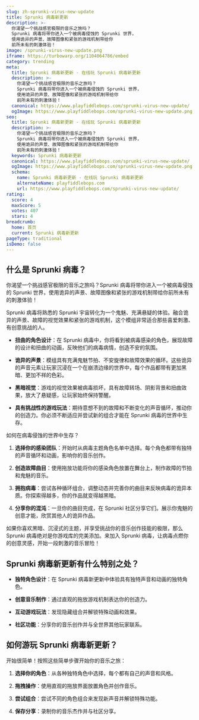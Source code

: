 ```yaml
---
slug: zh-sprunki-virus-new-update
title: Sprunki 病毒新更新
description: >-
  你渴望一个挑战感官极限的音乐之旅吗？
  Sprunki 病毒将带你进入一个被病毒侵蚀的 Sprunki 世界，
  使用诡异的声景、故障图像和紧张的游戏机制带给你
  前所未有的刺激体验！
image: /sprunki-virus-new-update.png
iframe: https://turbowarp.org/1104064786/embed
category: trending
meta:
  title: Sprunki 病毒新更新 - 在线玩 Sprunki 病毒新更新
  description: >-
    你渴望一个挑战感官极限的音乐之旅吗？
    Sprunki 病毒将带你进入一个被病毒侵蚀的 Sprunki 世界，
    使用诡异的声景、故障图像和紧张的游戏机制带给你
    前所未有的刺激体验！
  canonical: https://www.playfiddlebops.com/sprunki-virus-new-update/
  ogImage: https://www.playfiddlebops.com/sprunki-virus-new-update.png
seo:
  title: Sprunki 病毒新更新 - 在线玩 Sprunki 病毒新更新
  description: >-
    你渴望一个挑战感官极限的音乐之旅吗？
    Sprunki 病毒将带你进入一个被病毒侵蚀的 Sprunki 世界，
    使用诡异的声景、故障图像和紧张的游戏机制带给你
    前所未有的刺激体验！
  keywords: Sprunki 病毒新更新
  canonical: https://www.playfiddlebops.com/sprunki-virus-new-update/
  ogImage: https://www.playfiddlebops.com/sprunki-virus-new-update.png
  schema:
    name: Sprunki 病毒新更新 - 在线玩 Sprunki 病毒新更新
    alternateName: playfiddlebops.com
    url: https://www.playfiddlebops.com/sprunki-virus-new-update/
rating:
  score: 4
  maxScore: 5
  votes: 407
  stars: 4
breadcrumb:
  home: 首页
  current: Sprunki 病毒新更新
pageType: traditional
isDemo: false
---
```


## 什么是 Sprunki 病毒？

你渴望一个挑战感官极限的音乐之旅吗？Sprunki 病毒将带你进入一个被病毒侵蚀的 Sprunki 世界，使用诡异的声景、故障图像和紧张的游戏机制带给你前所未有的刺激体验！

Sprunki 病毒将熟悉的 Sprunki 宇宙转化为一个鬼魅、充满悬疑的体验。融合诡异的声景、故障的视觉效果和紧张的游戏机制，这个模组非常适合那些喜爱刺激、有创意挑战的人。

- **扭曲的角色设计**：在 Sprunki 病毒中，你将看到被病毒感染的角色，展现故障的设计和扭曲的动画，反映他们的病毒病情，创造不安的氛围。

- **诡异的声景**：模组具有充满鬼魅节拍、不安旋律和故障效果的循环。这些诡异的声音元素让玩家沉浸在一个在崩溃边缘的世界中，每个作品都带有更加黑暗、更加不祥的色彩。

- **黑暗视觉**：游戏的视觉效果被病毒损坏，具有故障转场、阴影背景和扭曲效果，放大了悬疑感，让玩家始终保持警醒。

- **具有挑战性的游戏玩法**：期待意想不到的故障和不断变化的声音循环，推动你的创造力。你必须不断适应并尝试新的组合才能在 Sprunki 病毒的世界中生存。

如何在病毒侵蚀的世界中生存？

1. **选择你的感染团队**：开始时从病毒主题角色名单中选择。每个角色都带有独特的声音循环和动画，影响你的音乐创作。

1. **创造故障曲目**：使用拖放功能将你的感染角色放置在舞台上，制作故障的节拍和鬼魅的音乐。

1. **拥抱病毒**：尝试各种循环组合，调整动态并完善你的曲目来反映病毒的诡异本质。你探索得越多，你的作品就变得越黑暗。

1. **分享你的混沌**：一旦你的曲目完成，在 Sprunki 社区分享它们。展示你鬼魅的创意才能，欣赏其他人的诡异作品。

如果你喜欢黑暗、沉浸式的主题，并享受挑战你的音乐创作技能的极限，那么 Sprunki 病毒绝对是你游戏库的完美添加。来加入 Sprunki 病毒，让病毒点燃你的创意灵感，开始一段刺激的音乐冒险！

## Sprunki 病毒新更新有什么特别之处？

- **独特角色设计**：在 Sprunki 病毒新更新中体验具有独特声音和动画的独特角色。

- **创意音乐制作**：通过直观的拖放游戏机制表达你的创造力。

- **互动游戏玩法**：发现隐藏组合并解锁特殊动画和效果。

- **社区功能**：分享你的音乐创作并与全世界其他玩家联系。

## 如何游玩 Sprunki 病毒新更新？

开始很简单！按照这些简单步骤开始你的音乐之旅：

1. **选择你的角色**：从各种独特角色中选择，每个都有自己的声音和风格。

1. **拖拽操作**：使用直观的拖放界面放置角色并创作音乐。

1. **尝试组合**：尝试不同的角色组合来发现新声音并解锁特殊功能。

1. **保存分享**：录制你的音乐杰作并与社区分享。